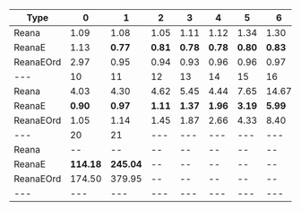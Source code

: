 | Type | 0 | 1 | 2 | 3 | 4 | 5 | 6 | 7 | 8 | 9 |
|---|---|---|---|---|---|---|---|---|---|---|
| Reana | 1.09 | 1.08 | 1.05 | 1.11 | 1.12 | 1.34 | 1.30 | 1.57 | 2.00 | 2.73 |
| ReanaE | 1.13 | **0.77** | **0.81** | **0.78** | **0.78** | **0.80** | **0.83** | **0.83** | **0.84** | **0.86** |
| ReanaEOrd | 2.97 | 0.95 | 0.94 | 0.93 | 0.96 | 0.96 | 0.97 | 1.07 | 1.03 | 1.08 |
| --- | 10 | 11 | 12 | 13 | 14 | 15 | 16 | 17 | 18 | 19 |
| Reana | 4.03 | 4.30 | 4.62 | 5.45 | 4.44 | 7.65 | 14.67 | 29.37 | 82.03 | 434.12 |
| ReanaE | **0.90** | **0.97** | **1.11** | **1.37** | **1.96** | **3.19** | **5.99** | **11.08** | **24.66** | **54.69** |
| ReanaEOrd | 1.05 | 1.14 | 1.45 | 1.87 | 2.66 | 4.33 | 8.40 | 16.32 | 36.71 | 80.48 |
| --- | 20 | 21 | --- | --- | --- | --- | --- | --- | --- | --- |
| Reana | -- | -- | -- | -- | -- | -- | -- | -- | -- | -- |
| ReanaE | **114.18** | **245.04** | -- | -- | -- | -- | -- | -- | -- | -- |
| ReanaEOrd | 174.50 | 379.95 | -- | -- | -- | -- | -- | -- | -- | -- |
|---|---|---|---|---|---|---|---|---|---|---|
